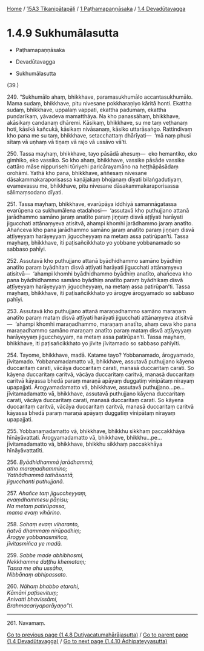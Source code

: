 
[Home](/) / [15A3 Tikanipātapāḷi](../../../15A3.md) / [1 Paṭhamapaṇṇāsaka](../../1.md) / [1.4 Devadūtavagga](../1.4.md)

# 1.4.9 Sukhumālasutta

* Paṭhamapaṇṇāsaka

* Devadūtavagga

* Sukhumālasutta

(39.)

249\. “Sukhumālo ahaṃ, bhikkhave, paramasukhumālo accantasukhumālo. Mama sudaṃ, bhikkhave, pitu nivesane pokkharaṇiyo kāritā honti. Ekattha sudaṃ, bhikkhave, uppalaṃ vappati, ekattha padumaṃ, ekattha puṇḍarīkaṃ, yāvadeva mamatthāya. Na kho panassāhaṃ, bhikkhave, akāsikaṃ candanaṃ dhāremi. Kāsikaṃ, bhikkhave, su me taṃ veṭhanaṃ hoti, kāsikā kañcukā, kāsikaṃ nivāsanaṃ, kāsiko uttarāsaṅgo. Rattindivaṃ kho pana me su taṃ, bhikkhave, setacchattaṃ dhārīyati—  ‘mā naṃ phusi sītaṃ vā uṇhaṃ vā tiṇaṃ vā rajo vā ussāvo vā’ti.

250\. Tassa mayhaṃ, bhikkhave, tayo pāsādā ahesuṃ—  eko hemantiko, eko gimhiko, eko vassiko. So kho ahaṃ, bhikkhave, vassike pāsāde vassike cattāro māse nippurisehi tūriyehi paricārayamāno na heṭṭhāpāsādaṃ orohāmi. Yathā kho pana, bhikkhave, aññesaṃ nivesane dāsakammakaraporisassa kaṇājakaṃ bhojanaṃ dīyati bilaṅgadutiyaṃ, evamevassu me, bhikkhave, pitu nivesane dāsakammakaraporisassa sālimaṃsodano dīyati.

251\. Tassa mayhaṃ, bhikkhave, evarūpāya iddhiyā samannāgatassa evarūpena ca sukhumālena etadahosi—  ‘assutavā kho puthujjano attanā jarādhammo samāno jaraṃ anatīto paraṃ jiṇṇaṃ disvā aṭṭīyati harāyati jigucchati attānaṃyeva atisitvā, ahampi khomhi jarādhammo jaraṃ anatīto. Ahañceva kho pana jarādhammo samāno jaraṃ anatīto paraṃ jiṇṇaṃ disvā aṭṭīyeyyaṃ harāyeyyaṃ jiguccheyyaṃ na metaṃ assa patirūpan’ti. Tassa mayhaṃ, bhikkhave, iti paṭisañcikkhato yo yobbane yobbanamado so sabbaso pahīyi.

252\. Assutavā kho puthujjano attanā byādhidhammo samāno byādhiṃ anatīto paraṃ byādhitaṃ disvā aṭṭīyati harāyati jigucchati attānaṃyeva atisitvā—  ‘ahampi khomhi byādhidhammo byādhiṃ anatīto, ahañceva kho pana byādhidhammo samāno byādhiṃ anatīto paraṃ byādhikaṃ disvā aṭṭīyeyyaṃ harāyeyyaṃ jiguccheyyaṃ, na metaṃ assa patirūpan’ti. Tassa mayhaṃ, bhikkhave, iti paṭisañcikkhato yo ārogye ārogyamado so sabbaso pahīyi.

253\. Assutavā kho puthujjano attanā maraṇadhammo samāno maraṇaṃ anatīto paraṃ mataṃ disvā aṭṭīyati harāyati jigucchati attānaṃyeva atisitvā—  ‘ahampi khomhi maraṇadhammo, maraṇaṃ anatīto, ahaṃ ceva kho pana maraṇadhammo samāno maraṇaṃ anatīto paraṃ mataṃ disvā aṭṭīyeyyaṃ harāyeyyaṃ jiguccheyyaṃ, na metaṃ assa patirūpan’ti. Tassa mayhaṃ, bhikkhave, iti paṭisañcikkhato yo jīvite jīvitamado so sabbaso pahīyīti.

254\. Tayome, bhikkhave, madā. Katame tayo? Yobbanamado, ārogyamado, jīvitamado. Yobbanamadamatto vā, bhikkhave, assutavā puthujjano kāyena duccaritaṃ carati, vācāya duccaritaṃ carati, manasā duccaritaṃ carati. So kāyena duccaritaṃ caritvā, vācāya duccaritaṃ caritvā, manasā duccaritaṃ caritvā kāyassa bhedā paraṃ maraṇā apāyaṃ duggatiṃ vinipātaṃ nirayaṃ upapajjati. Ārogyamadamatto vā, bhikkhave, assutavā puthujjano…pe…  jīvitamadamatto vā, bhikkhave, assutavā puthujjano kāyena duccaritaṃ carati, vācāya duccaritaṃ carati, manasā duccaritaṃ carati. So kāyena duccaritaṃ caritvā, vācāya duccaritaṃ caritvā, manasā duccaritaṃ caritvā kāyassa bhedā paraṃ maraṇā apāyaṃ duggatiṃ vinipātaṃ nirayaṃ upapajjati.

255\. Yobbanamadamatto vā, bhikkhave, bhikkhu sikkhaṃ paccakkhāya hīnāyāvattati. Ārogyamadamatto vā, bhikkhave, bhikkhu…pe…  jīvitamadamatto vā, bhikkhave, bhikkhu sikkhaṃ paccakkhāya hīnāyāvattatīti.

256\. _Byādhidhammā jarādhammā,_  
_atho maraṇadhammino;_  
_Yathādhammā tathāsantā,_  
_jigucchanti puthujjanā._  


257\. _Ahañce taṃ jiguccheyyaṃ,_  
_evaṃdhammesu pāṇisu;_  
_Na metaṃ patirūpassa,_  
_mama evaṃ vihārino._  


258\. _Sohaṃ evaṃ viharanto,_  
_ñatvā dhammaṃ nirūpadhiṃ;_  
_Ārogye yobbanasmiñca,_  
_jīvitasmiñca ye madā._  


259\. _Sabbe made abhibhosmi,_  
_Nekkhamme daṭṭhu khemataṃ;_  
_Tassa me ahu ussāho,_  
_Nibbānaṃ abhipassato._  


260\. _Nāhaṃ bhabbo etarahi,_  
_Kāmāni paṭisevituṃ;_  
_Anivatti bhavissāmi,_  
_Brahmacariyaparāyaṇo”ti._  


---

261\. Navamaṃ.



[Go to previous page (1.4.8 Dutiyacatumahārājasutta)](1.4.8.md) / [Go to parent page (1.4 Devadūtavagga)](../1.4.md) / [Go to next page (1.4.10 Ādhipateyyasutta)](1.4.10.md)


